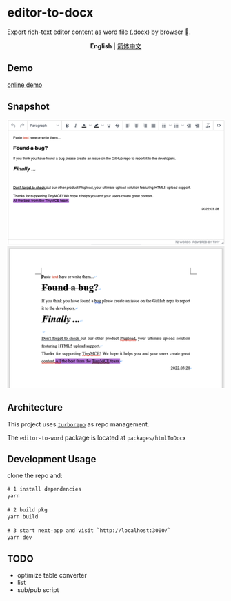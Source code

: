 # editor-to-docx

Export rich-text editor content as word file (.docx) by browser 🎉.

<p align='center'>
<b>English</b> | <a href="https://github.com/byoungd/editor-to-word/blob/main/README.zh-CN.md">简体中文</a>
</p>

## Demo

[online demo](https://editor-to-word.yu.team)

## Snapshot

![tinymce](./assets/tinymce.png)
![tinymce](./assets/word-mac.png)

## Architecture

This project uses [`turborepo`](https://turborepo.org/) as repo management.

The `editor-to-word` package is located at `packages/htmlToDocx`

## Development Usage

clone the repo and:

```
# 1 install dependencies
yarn

# 2 build pkg
yarn build

# 3 start next-app and visit `http://localhost:3000/`
yarn dev
```

## TODO

- optimize table converter
- list
- sub/pub script
